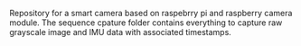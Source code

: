 Repository for a smart camera based on raspebrry pi and raspberry camera module.
The sequence cpature folder contains everything to capture raw grayscale image and IMU data with associated timestamps.
